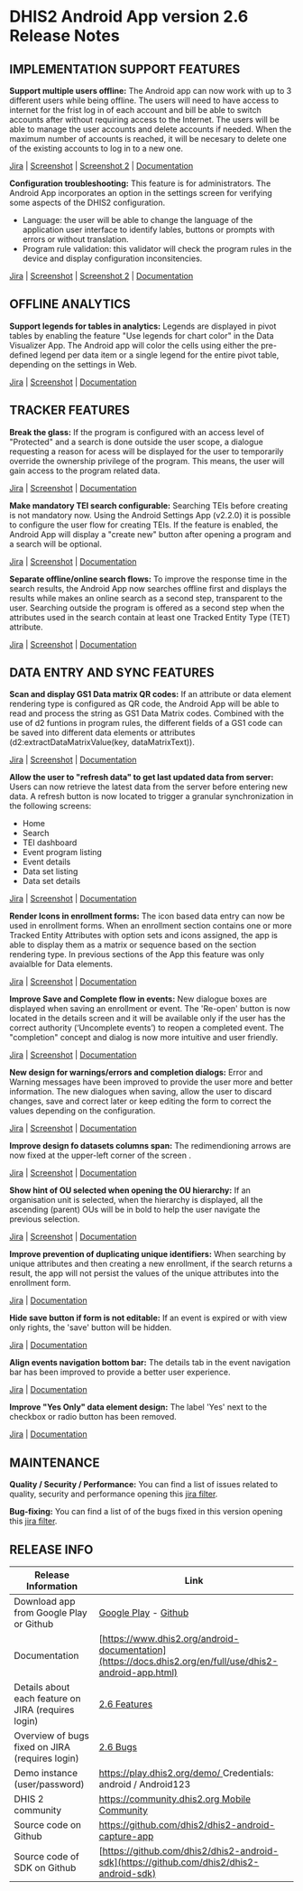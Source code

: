 # DHIS2 Android App version 2.6 Release Notes


## IMPLEMENTATION SUPPORT FEATURES

**Support multiple users offline:** The Android app can now work with up to 3 different users while being offline. The users will need to have access to internet for the frist log in of each account and bill be able to switch accounts after without requiring access to the Internet. The users will be able to manage the user accounts and delete accounts if needed. When the maximum number of accounts is reached, it will be necesary to delete one of the existing accounts to log in to a new one. 

[Jira](https://jira.dhis2.org/browse/ANDROAPP-653) | [Screenshot](https://s3.eu-west-1.amazonaws.com/content.dhis2.org/dhis2-android/release+notes+2.6/Release+Feature+Cards/Android-2-6-Multiple-users.png) | [Screenshot 2](https://s3.eu-west-1.amazonaws.com/content.dhis2.org/dhis2-android/release+notes+2.6/Release+Feature+Cards/Android-2-6-Multiple-users-2.png) | [Documentation]()

**Configuration troubleshooting:** This feature is for administrators. The Android App incorporates an option in the settings screen for verifying some aspects of the DHIS2 configuration.
  - Language: the user will be able to change the language of the application user interface to identify lables, buttons or prompts with errors or without translation.
  - Program rule validation: this validator will check the program rules in the device and display configuration inconsitencies. 


[Jira](https://jira.dhis2.org/browse/ANDROAPP-1655) | [Screenshot](https://s3.eu-west-1.amazonaws.com/content.dhis2.org/dhis2-android/release+notes+2.6/Release+Feature+Cards/Android-2-6-Configuration-troubleshooting.png) | [Screenshot 2](https://s3.eu-west-1.amazonaws.com/content.dhis2.org/dhis2-android/release+notes+2.6/Release+Feature+Cards/Android-2-6-Configuration-troubleshooting-2.png) | [Documentation]()

## OFFLINE ANALYTICS

**Support legends for tables in analytics:** Legends are displayed in pivot tables by enabling the feature "Use legends for chart color" in the Data Visualizer App. The Android app will color the cells using either the pre-defined legend per data item or a single legend for the entire pivot table, depending on the settings in Web.

[Jira](https://jira.dhis2.org/browse/ANDROAPP-4500) | [Screenshot](https://s3.eu-west-1.amazonaws.com/content.dhis2.org/dhis2-android/release+notes+2.6/Release+Feature+Cards/Android-2-6-Legend-Sets.png) |  [Documentation]()

## TRACKER FEATURES

**Break the glass:** If the program is configured with an access level of "Protected" and a search is done outside the user scope, a dialogue requesting a reason for acess will be displayed for the user to temporarily override the ownership privilege of the program. This means, the user will gain access to the program related data.

[Jira](https://jira.dhis2.org/browse/ANDROAPP-657) | [Screenshot](https://s3.eu-west-1.amazonaws.com/content.dhis2.org/dhis2-android/release+notes+2.6/Release+Feature+Cards/Android-2-6-Break-the-glass.png) | [Documentation]()

**Make mandatory TEI search configurable:** Searching TEIs before creating is not mandatory now. Using the Android Settings App (v2.2.0) it is possible to configure the user flow for creating TEIs. If the feature is enabled, the Android App will display a "create new" button after opening a program and a search will be optional.

[Jira](https://jira.dhis2.org/browse/ANDROAPP-4545) | [Screenshot](https://s3.eu-west-1.amazonaws.com/content.dhis2.org/dhis2-android/release+notes+2.6/Release+Feature+Cards/Android-2-6-Mandatory-TEI-Search-Config.png) | [Documentation]()

**Separate offline/online search flows:** To improve the response time in the search results, the Android App now searches offline first and displays the results while makes an  online search as a second step, transparent to the user. Searching outside the program is offered as a second step when the attributes used in the search contain at least one Tracked Entity Type (TET) attribute.

[Jira](https://jira.dhis2.org/browse/ANDROAPP-4023) | [Screenshot](https://s3.eu-west-1.amazonaws.com/content.dhis2.org/dhis2-android/release+notes+2.6/Release+Feature+Cards/Android-2-6-Search-flow.png) | [Documentation]()

## DATA ENTRY AND SYNC FEATURES

**Scan and display GS1 Data matrix QR codes:** If an attribute or data element rendering type is configured as QR code, the Android App will be able to read and process the string as GS1 Data Matrix codes. Combined with the use of d2 funtions in program rules, the different fields of a GS1 code can be saved into different data elements or attributes (d2:extractDataMatrixValue(key, dataMatrixText)).

[Jira](https://jira.dhis2.org/browse/ANDROAPP-4329) | [Screenshot](https://s3.eu-west-1.amazonaws.com/content.dhis2.org/dhis2-android/release+notes+2.6/Release+Feature+Cards/Android-2-6-GS1-Data-matrix.png) | [Documentation]()


**Allow the user to "refresh data" to get last updated data from server:** Users can now retrieve the latest data from the server before entering new data. A refresh button is now located to trigger a granular synchronization in the following screens:

* Home
* Search
* TEI dashboard
* Event program listing
* Event details
* Data set listing
* Data set details

[Jira](https://jira.dhis2.org/browse/ANDROAPP-4331) | [Screenshot](https://s3.eu-west-1.amazonaws.com/content.dhis2.org/dhis2-android/release+notes+2.6/Release+Feature+Cards/Android-2-6-Refresh-data.png) | [Documentation]()

**Render Icons in enrollment forms:** The icon based data entry can now be used in enrollment forms. When an enrollment section contains one or more Tracked Entity Attributes with option sets and icons assigned, the app is able to display them as a matrix or sequence based on the section rendering type. In previous sections of the App this feature was only avaialble for Data elements.

[Jira](https://jira.dhis2.org/browse/ANDROAPP-4258) | [Screenshot](https://s3.eu-west-1.amazonaws.com/content.dhis2.org/dhis2-android/release+notes+2.6/Release+Feature+Cards/Android-2-6-Render-icons-in-enrollment-forms.png) | [Documentation]()

**Improve Save and Complete flow in events:** New dialogue boxes are displayed when saving an enrollment or event. The 'Re-open' button is now located in the details screen and it will be available only if the user has the correct authority (‘Uncomplete events’) to reopen a completed event. The "completion" concept and dialog is now more intuitive and user friendly.

[Jira](https://jira.dhis2.org/browse/ANDROAPP-4610) | [Screenshot](https://s3.eu-west-1.amazonaws.com/content.dhis2.org/dhis2-android/release+notes+2.6/Release+Feature+Cards/Android-2-6-Save-and-complete-flow.png) | [Documentation]()

**New design for warnings/errors and completion dialogs:** Error and Warning messages have been improved to provide the user more and better information. The new dialogues when saving, allow the user to discard changes, save and correct later or keep editing the form to correct the values depending on the configuration.

[Jira](https://jira.dhis2.org/browse/ANDROAPP-4591) | [Screenshot](https://s3.eu-west-1.amazonaws.com/content.dhis2.org/dhis2-android/release+notes+2.6/Release+Feature+Cards/Android-2-6-Warnings-errors-dialogs.png) | [Documentation]()

**Improve design fo datasets columns span:** The redimendioning arrows are now fixed at the upper-left corner of the screen .

[Jira](https://jira.dhis2.org/browse/ANDROAPP-3016) | [Screenshot](https://s3.eu-west-1.amazonaws.com/content.dhis2.org/dhis2-android/release+notes+2.6/Release+Feature+Cards/Android-2-6-Dataset-span.png) | [Documentation]()

**Show hint of OU selected when opening the OU hierarchy:** If an organisation unit is selected, when the hierarchy is displayed, all the ascending (parent) OUs will be in bold to help the user navigate the previous selection.

[Jira](https://jira.dhis2.org/browse/ANDROAPP-2520) | [Screenshot](https://s3.eu-west-1.amazonaws.com/content.dhis2.org/dhis2-android/release+notes+2.6/Release+Feature+Cards/Android-2-6-Ou-hint.png) | [Documentation]()

**Improve prevention of duplicating unique identifiers:** When searching by unique attributes and then creating a new enrollment, if the search returns a result, the app will not persist the values of the unique attributes into the enrollment form. 

[Jira](https://jira.dhis2.org/browse/ANDROAPP-4250) | [Documentation]()

**Hide save button if form is not editable:** If an event is expired or with view only rights, the 'save' button will be hidden.

[Jira](https://jira.dhis2.org/browse/ANDROAPP-4613) | [Documentation]()

**Align events navigation bottom bar:** The details tab in the event navigation bar has been improved to provide a better user experience.

[Jira](https://jira.dhis2.org/browse/ANDROAPP-3651) | [Documentation]()

**Improve "Yes Only" data element design:** The label 'Yes' next to the checkbox or radio button has been removed.

[Jira](https://jira.dhis2.org/browse/ANDROAPP-4493) | [Documentation]()

## MAINTENANCE 

**Quality / Security / Performance:** You can find a list of issues related to quality, security and performance opening this [jira filter](https://jira.dhis2.org/issues/?filter=12363).

**Bug-fixing:** You can find a list of of the bugs fixed in this version opening this [jira filter](https://jira.dhis2.org/issues/?filter=12364).

## RELEASE INFO

|Release Information|Link|
| --- | --- |
|Download app from Google Play or Github |[Google Play](https://www.dhis2.org/app-store) - [Github](https://github.com/dhis2/dhis2-android-capture-app/releases)| 
|Documentation|[https://www.dhis2.org/android-documentation](https://docs.dhis2.org/en/full/use/dhis2-android-app.html)|
|Details about each feature on JIRA (requires login)|[2.6 Features ](https://jira.dhis2.org/issues/?filter=12365)|
|Overview of bugs fixed on JIRA (requires login)|[2.6 Bugs](https://jira.dhis2.org/issues/?filter=12364)|
|Demo instance (user/password)|[https://play.dhis2.org/demo/ ](https://play.dhis2.org/demo/) Credentials: android / Android123|
|DHIS 2 community|[https://community.dhis2.org Mobile Community ](https://community.dhis2.org/c/subcommunities/mobile/16)|
|Source code on Github|[https://github.com/dhis2/dhis2-android-capture-app ](https://github.com/dhis2/dhis2-android-capture-app)|
|Source code of SDK on Github |[https://github.com/dhis2/dhis2-android-sdk](https://github.com/dhis2/dhis2-android-sdk)| 
